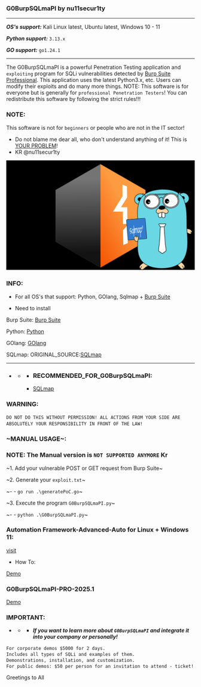 ### G0BurpSQLmaPI by nu11secur1ty
-----------------------------------------------------------------------------------------

***OS's support:*** Kali Linux latest, Ubuntu latest, Windows 10 - 11

***Python support:*** `3.13.x`

***GO support:*** `go1.24.1`

-----------------------------------------------------------------------------------------

The G0BurpSQLmaPI is a powerful Penetration Testing application and `exploiting` program for SQLi vulnerabilities detected by [Burp Suite Professional](https://portswigger.net/burp/releases#professional).
This application uses the latest Python3.x, etc. Users can modify their exploits and do many more things.
NOTE: This software is for everyone but is generally for `professional Penetration Testers`!
You can redistribute this software by following the strict rules!!!

### NOTE:
This software is not for `beginners` or people who are not in the IT sector!
- Do not blame me dear all, who don't understand anything of it! This is [YOUR PROBLEM](https://www.youtube.com/watch?v=q291rwrDiCQ)!
- KR @nu11secur1ty


[![](https://github.com/nu11secur1ty/G0BurpSQLmaPI/blob/main/Docs/G0BurpSQLmaPI.png)](https://youtu.be/w3co6tvUhWw?si=zeXZqAYqxhSGJ-bh)

### INFO:
- For all OS's that support: Python, GOlang, Sqlmap + [Burp Suite](https://portswigger.net/burp/releases#professional)

- Need to install

Burp Suite:
[Burp Suite](https://portswigger.net/burp/releases#professional)

Python:
[Python](https://www.python.org/)

GOlang:
[GOlang](https://tip.golang.org/)

SQLmap:
ORIGINAL_SOURCE:[SQLmap](https://github.com/sqlmapproject/sqlmap)

--------------------------------------------------------------------------------------

- - - ### RECOMMENDED_FOR_G0BurpSQLmaPI:
    - [SQLmap](https://github.com/nu11secur1ty/sqlmap-nu11secur1ty)

### WARNING:
`DO NOT DO THIS WITHOUT PERMISSION! ALL ACTIONS FROM YOUR SIDE ARE ABSOLUTELY YOUR RESPONSIBILITY IN FRONT OF THE LAW!`

### ~MANUAL USAGE~:
### NOTE: The Manual version is `NOT SUPPORTED ANYMORE` Kr

~1. Add your vulnerable POST or GET request from Burp Suite~

~2. Generate your `exploit.txt`~

~- - `go run .\generatePoC.go`~

~3. Execute the program `G0BurpSQLmaPI.py`~

~- - `python .\G0BurpSQLmaPI.py`~
 

### Automation Framework-Advanced-Auto for Linux + Windows 11:

[visit](https://github.com/nu11secur1ty/G0BurpSQLmaPI/tree/main/program/Framework-Advanced-Auto)

- How To:
  
[Demo](https://www.youtube.com/watch?v=PCyHeFP_gKI)

### G0BurpSQLmaPI-PRO-2025.1

[Demo](https://www.youtube.com/watch?v=w3co6tvUhWw)

### IMPORTANT: 

 - - - ***If you want to learn more about `G0BurpSQLmaPI` and integrate it into your company or personally!***

```
For corporate demos $5000 for 2 days.
Includes all types of SQLi and examples of them.
Demonstrations, installation, and customization.
For public demos: $50 per person for an invitation to attend - ticket!
```
Greetings to All
